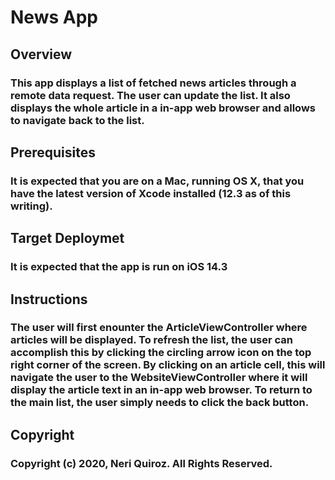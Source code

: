 #  News App

## Overview
### This app displays a list of fetched news articles through a remote data request. The user can update the list. It also displays the whole article in a in-app web browser and allows to navigate back to the list. 

## Prerequisites
### It is expected that you are on a Mac, running OS X, that you have the latest version of Xcode installed (12.3 as of this writing).

## Target Deploymet 
### It is expected that the app is run on iOS 14.3

## Instructions
### The user will first enounter the ArticleViewController where articles will be displayed. To refresh the list, the user can accomplish this by clicking the circling arrow icon on the top right corner of the screen. By clicking on an article cell, this will navigate the user to the WebsiteViewController where it will display the article text in an in-app web browser. To return to the main list, the user simply needs to click the back button.

## Copyright
### Copyright (c) 2020, Neri Quiroz. All Rights Reserved.


